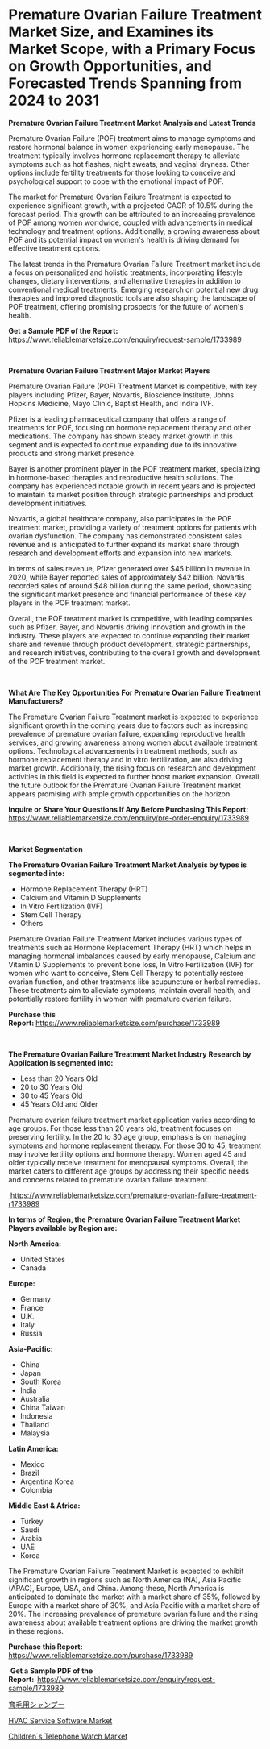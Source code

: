 <p><h1>Premature Ovarian Failure Treatment Market Size, and Examines its Market Scope, with a Primary Focus on Growth Opportunities, and Forecasted Trends Spanning from 2024 to 2031</h1></p><p><strong>Premature Ovarian Failure Treatment Market Analysis and Latest Trends</strong></p>
<p><p>Premature Ovarian Failure (POF) treatment aims to manage symptoms and restore hormonal balance in women experiencing early menopause. The treatment typically involves hormone replacement therapy to alleviate symptoms such as hot flashes, night sweats, and vaginal dryness. Other options include fertility treatments for those looking to conceive and psychological support to cope with the emotional impact of POF.</p><p>The market for Premature Ovarian Failure Treatment is expected to experience significant growth, with a projected CAGR of 10.5% during the forecast period. This growth can be attributed to an increasing prevalence of POF among women worldwide, coupled with advancements in medical technology and treatment options. Additionally, a growing awareness about POF and its potential impact on women's health is driving demand for effective treatment options.</p><p>The latest trends in the Premature Ovarian Failure Treatment market include a focus on personalized and holistic treatments, incorporating lifestyle changes, dietary interventions, and alternative therapies in addition to conventional medical treatments. Emerging research on potential new drug therapies and improved diagnostic tools are also shaping the landscape of POF treatment, offering promising prospects for the future of women's health.</p></p>
<p><strong>Get a Sample PDF of the Report:&nbsp;</strong> <a href="https://www.reliablemarketsize.com/enquiry/request-sample/1733989">https://www.reliablemarketsize.com/enquiry/request-sample/1733989</a></p>
<p>&nbsp;</p>
<p><strong>Premature Ovarian Failure Treatment Major Market Players</strong></p>
<p><p>Premature Ovarian Failure (POF) Treatment Market is competitive, with key players including Pfizer, Bayer, Novartis, Bioscience Institute, Johns Hopkins Medicine, Mayo Clinic, Baptist Health, and Indira IVF. </p><p>Pfizer is a leading pharmaceutical company that offers a range of treatments for POF, focusing on hormone replacement therapy and other medications. The company has shown steady market growth in this segment and is expected to continue expanding due to its innovative products and strong market presence.</p><p>Bayer is another prominent player in the POF treatment market, specializing in hormone-based therapies and reproductive health solutions. The company has experienced notable growth in recent years and is projected to maintain its market position through strategic partnerships and product development initiatives.</p><p>Novartis, a global healthcare company, also participates in the POF treatment market, providing a variety of treatment options for patients with ovarian dysfunction. The company has demonstrated consistent sales revenue and is anticipated to further expand its market share through research and development efforts and expansion into new markets.</p><p>In terms of sales revenue, Pfizer generated over $45 billion in revenue in 2020, while Bayer reported sales of approximately $42 billion. Novartis recorded sales of around $48 billion during the same period, showcasing the significant market presence and financial performance of these key players in the POF treatment market.</p><p>Overall, the POF treatment market is competitive, with leading companies such as Pfizer, Bayer, and Novartis driving innovation and growth in the industry. These players are expected to continue expanding their market share and revenue through product development, strategic partnerships, and research initiatives, contributing to the overall growth and development of the POF treatment market.</p></p>
<p>&nbsp;</p>
<p><strong>What Are The Key Opportunities For Premature Ovarian Failure Treatment Manufacturers?</strong></p>
<p><p>The Premature Ovarian Failure Treatment market is expected to experience significant growth in the coming years due to factors such as increasing prevalence of premature ovarian failure, expanding reproductive health services, and growing awareness among women about available treatment options. Technological advancements in treatment methods, such as hormone replacement therapy and in vitro fertilization, are also driving market growth. Additionally, the rising focus on research and development activities in this field is expected to further boost market expansion. Overall, the future outlook for the Premature Ovarian Failure Treatment market appears promising with ample growth opportunities on the horizon.</p></p>
<p><strong>Inquire or Share Your Questions If Any Before Purchasing This Report:</strong> <a href="https://www.reliablemarketsize.com/enquiry/pre-order-enquiry/1733989">https://www.reliablemarketsize.com/enquiry/pre-order-enquiry/1733989</a></p>
<p>&nbsp;</p>
<p><strong>Market Segmentation</strong></p>
<p><strong>The Premature Ovarian Failure Treatment Market Analysis by types is segmented into:</strong></p>
<p><ul><li>Hormone Replacement Therapy (HRT)</li><li>Calcium and Vitamin D Supplements</li><li>In Vitro Fertilization (IVF)</li><li>Stem Cell Therapy</li><li>Others</li></ul></p>
<p><p>Premature Ovarian Failure Treatment Market includes various types of treatments such as Hormone Replacement Therapy (HRT) which helps in managing hormonal imbalances caused by early menopause, Calcium and Vitamin D Supplements to prevent bone loss, In Vitro Fertilization (IVF) for women who want to conceive, Stem Cell Therapy to potentially restore ovarian function, and other treatments like acupuncture or herbal remedies. These treatments aim to alleviate symptoms, maintain overall health, and potentially restore fertility in women with premature ovarian failure.</p></p>
<p><strong>Purchase this Report:&nbsp;</strong><a href="https://www.reliablemarketsize.com/purchase/1733989">https://www.reliablemarketsize.com/purchase/1733989</a></p>
<p>&nbsp;</p>
<p><strong>The Premature Ovarian Failure Treatment Market Industry Research by Application is segmented into:</strong></p>
<p><ul><li>Less than 20 Years Old</li><li>20 to 30 Years Old</li><li>30 to 45 Years Old</li><li>45 Years Old and Older</li></ul></p>
<p><p>Premature ovarian failure treatment market application varies according to age groups. For those less than 20 years old, treatment focuses on preserving fertility. In the 20 to 30 age group, emphasis is on managing symptoms and hormone replacement therapy. For those 30 to 45, treatment may involve fertility options and hormone therapy. Women aged 45 and older typically receive treatment for menopausal symptoms. Overall, the market caters to different age groups by addressing their specific needs and concerns related to premature ovarian failure treatment.</p></p>
<p><a href="https://www.reliablemarketsize.com/premature-ovarian-failure-treatment-r1733989">&nbsp;https://www.reliablemarketsize.com/premature-ovarian-failure-treatment-r1733989</a></p>
<p><strong>In terms of Region, the Premature Ovarian Failure Treatment Market Players available by Region are:</strong></p>
<p>
    <p> <strong> North America: </strong>
        <ul>
            <li>United States</li>
            <li>Canada</li>
        </ul>
        </p> 
    <p> <strong> Europe: </strong>
        <ul>
            <li>Germany</li>
            <li>France</li>
            <li>U.K.</li>
            <li>Italy</li>
            <li>Russia</li>
        </ul>
        </p> 
    <p> <strong> Asia-Pacific: </strong>
        <ul>
            <li>China</li>
            <li>Japan</li>
            <li>South Korea</li>
            <li>India</li>
            <li>Australia</li>
            <li>China Taiwan</li>
            <li>Indonesia</li>
            <li>Thailand</li>
            <li>Malaysia</li>
        </ul>
        </p> 
    <p> <strong> Latin America: </strong>
        <ul>
            <li>Mexico</li>
            <li>Brazil</li>
            <li>Argentina Korea</li>
            <li>Colombia</li>
        </ul>
        </p> 
    <p> <strong> Middle East & Africa: </strong>
        <ul>
            <li>Turkey</li>
            <li>Saudi</li>
            <li>Arabia</li>
            <li>UAE</li>
            <li>Korea</li>
        </ul>
    </p>
    </p>
<p><p>The Premature Ovarian Failure Treatment Market is expected to exhibit significant growth in regions such as North America (NA), Asia Pacific (APAC), Europe, USA, and China. Among these, North America is anticipated to dominate the market with a market share of 35%, followed by Europe with a market share of 30%, and Asia Pacific with a market share of 20%. The increasing prevalence of premature ovarian failure and the rising awareness about available treatment options are driving the market growth in these regions.</p></p>
<p><strong>Purchase this Report: </strong><a href="https://www.reliablemarketsize.com/purchase/1733989">https://www.reliablemarketsize.com/purchase/1733989</a></p>
<p>&nbsp;<strong>Get a Sample PDF of the Report:&nbsp;&nbsp;</strong><a href="https://www.reliablemarketsize.com/enquiry/request-sample/1733989">https://www.reliablemarketsize.com/enquiry/request-sample/1733989</a></p>
<p><strong></strong></p>
<p><p><a href="https://github.com/zjkmgcs938405/Market-Research-Report-List-3/blob/main/107823545639.md">育毛用シャンプー</a></p><p><a href="https://medium.com/@albertohickle/hvac-service-software-market-report-by-product-type-cloud-based-web-based-end-use-smes-large-4c6836fa78b0">HVAC Service Software Market</a></p><p><a href="https://medium.com/@mslewokuneva/global-children-s-telephone-watch-market-by-product-type-by-application-by-region-and-companies-e779a61e99b1">Children`s Telephone Watch Market</a></p></p>